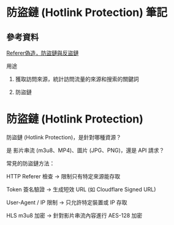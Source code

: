 # 防盜鏈 (Hotlink Protection) 筆記

## 參考資料

[Referer偽造，防盜鏈與反盜鏈](https://kknews.cc/zh-tw/history/al5l2yx.html)

用途

1. 獲取訪問來源，統計訪問流量的來源和搜索的關鍵詞

2. 防盜鏈

# 防盜鏈 (Hotlink Protection)

防盜鏈 (Hotlink Protection)，是針對哪種資源？

是 影片串流 (m3u8、MP4)、圖片 (JPG、PNG)，還是 API 請求？

常見的防盜鏈方法：

HTTP Referer 檢查 → 限制只有特定來源能存取

Token 簽名驗證 → 生成短效 URL (如 Cloudflare Signed URL)

User-Agent / IP 限制 → 只允許特定裝置或 IP 存取

HLS m3u8 加密 → 針對影片串流內容進行 AES-128 加密
